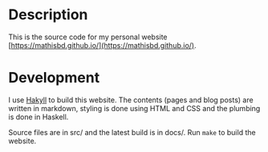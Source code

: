 # Description

This is the source code for my personal website [https://mathisbd.github.io/](https://mathisbd.github.io/).

# Development 

I use [Hakyll](https://jaspervdj.be/hakyll/) to build this website. The contents (pages and blog posts) are written in markdown, styling is done using HTML and CSS and the plumbing is done in Haskell.

Source files are in src/ and the latest build is in docs/. Run `make` to build the website.
